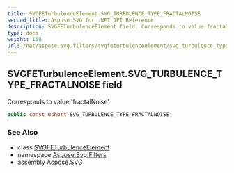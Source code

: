 ```yaml
---
title: SVGFETurbulenceElement.SVG_TURBULENCE_TYPE_FRACTALNOISE
second_title: Aspose.SVG for .NET API Reference
description: SVGFETurbulenceElement field. Corresponds to value fractalNoise
type: docs
weight: 150
url: /net/aspose.svg.filters/svgfeturbulenceelement/svg_turbulence_type_fractalnoise/
---
```

## SVGFETurbulenceElement.SVG_TURBULENCE_TYPE_FRACTALNOISE field

Corresponds to value 'fractalNoise'.

```csharp
public const ushort SVG_TURBULENCE_TYPE_FRACTALNOISE;
```

### See Also

* class [SVGFETurbulenceElement](../)
* namespace [Aspose.Svg.Filters](../../../aspose.svg.filters/)
* assembly [Aspose.SVG](../../../)
